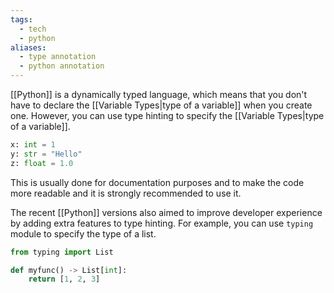 ```yaml
---
tags:
  - tech
  - python
aliases:
  - type annotation
  - python annotation
---
```

[[Python]] is a dynamically typed language, which means that you don't have to declare the [[Variable Types|type of a variable]] when you create one.
However, you can use type hinting to specify the [[Variable Types|type of a variable]].

```python
x: int = 1
y: str = "Hello"
z: float = 1.0
```

This is usually done for documentation purposes and to make the code more readable and it is strongly recommended to use it.

The recent [[Python]] versions also aimed to improve developer experience by adding extra features to type hinting. For example, you can use `typing` module to specify the type of a list.

```python
from typing import List

def myfunc() -> List[int]:
    return [1, 2, 3]
```

